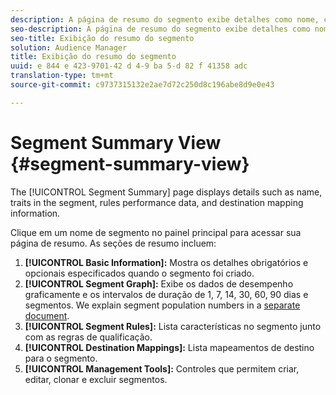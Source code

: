```yaml
---
description: A página de resumo do segmento exibe detalhes como nome, características no segmento, regras, dados de desempenho e informações de mapeamento de destino.
seo-description: A página de resumo do segmento exibe detalhes como nome, características no segmento, regras, dados de desempenho e informações de mapeamento de destino.
seo-title: Exibição do resumo do segmento
solution: Audience Manager
title: Exibição do resumo do segmento
uuid: e 844 e 423-9701-42 d 4-9 ba 5-d 82 f 41358 adc
translation-type: tm+mt
source-git-commit: c9737315132e2ae7d72c250d8c196abe8d9e0e43

---
```



# Segment Summary View {#segment-summary-view}

The [!UICONTROL Segment Summary] page displays details such as name, traits in the segment, rules performance data, and destination mapping information.

Clique em um nome de segmento no painel principal para acessar sua página de resumo. As seções de resumo incluem:

1. **[!UICONTROL Basic Information]:** Mostra os detalhes obrigatórios e opcionais especificados quando o segmento foi criado.
1. **[!UICONTROL Segment Graph]:** Exibe os dados de desempenho graficamente e os intervalos de duração de 1, 7, 14, 30, 60, 90 dias e segmentos. We explain segment population numbers in a [separate document](../../features/segments/segment-builder-data.md).
1. **[!UICONTROL Segment Rules]:** Lista características no segmento junto com as regras de qualificação.
1. **[!UICONTROL Destination Mappings]:** Lista mapeamentos de destino para o segmento.
1. **[!UICONTROL Management Tools]:** Controles que permitem criar, editar, clonar e excluir segmentos.